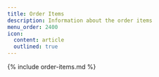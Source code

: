 ```yaml
---
title: Order Items
description: Information about the order items
menu_order: 2400
icon:
  content: article
  outlined: true
---
```


{% include order-items.md %}
